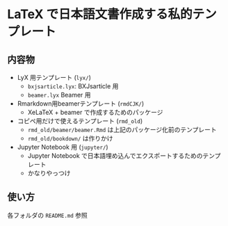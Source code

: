 # LaTeX で日本語文書作成する私的テンプレート

## 内容物
* LyX 用テンプレート (`lyx/`)
	+ `bxjsarticle.lyx`: BXJsarticle 用
	+ `beamer.lyx` Beamer 用
* Rmarkdown用beamerテンプレート (`rmdCJK/`)
	+ XeLaTeX + beamer で作成するためのパッケージ
* コピペ用だけで使えるテンプレート (`rmd_old`)
	+ `rmd_old/beamer/beamer.Rmd` は上記のパッケージ化前のテンプレート
	+ `rmd_old/bookdown/` は作りかけ
* Jupyter Notebook 用 (`jupyter/`)
	+ Jupyter Notebook で日本語埋め込んでエクスポートするためのテンプレート
	+ かなりやっつけ

## 使い方
各フォルダの `README.md` 参照

